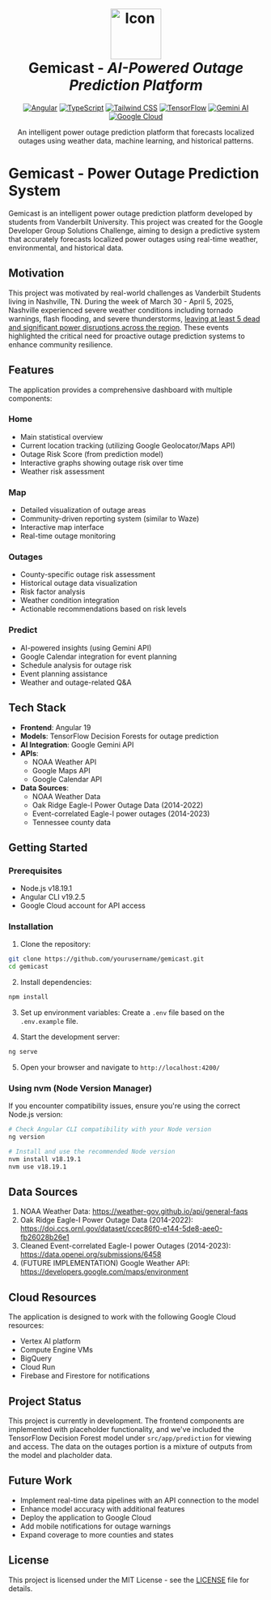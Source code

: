 <h1 align="center">
  <img src="./src/assets/gemicast-logo.png" alt="Icon" width="100"/>
  <br>
  <a>Gemicast</a> - <i>AI-Powered Outage Prediction Platform</i>
</h1>

<p align="center">
  <a href="https://angular.io/" target="_blank"><img src="https://img.shields.io/badge/Angular-DD0031?style=for-the-badge&logo=angular&logoColor=white" alt="Angular"></a>
  <a href="https://www.typescriptlang.org/" target="_blank"><img src="https://img.shields.io/badge/TypeScript-007ACC?style=for-the-badge&logo=typescript&logoColor=white" alt="TypeScript"></a>
  <a href="https://tailwindcss.com/" target="_blank"><img src="https://img.shields.io/badge/Tailwind_CSS-38B2AC?style=for-the-badge&logo=tailwind-css&logoColor=white" alt="Tailwind CSS"></a>
  <a href="https://tensorflow.org/" target="_blank"><img src="https://img.shields.io/badge/TensorFlow-FF6F00?style=for-the-badge&logo=tensorflow&logoColor=white" alt="TensorFlow"></a>
  <a href="https://ai.google.dev/" target="_blank"><img src="https://img.shields.io/badge/Gemini_AI-8E75B2?style=for-the-badge&logo=google&logoColor=white" alt="Gemini AI"></a>
  <a href="https://cloud.google.com/" target="_blank"><img src="https://img.shields.io/badge/Google_Cloud-4285F4?style=for-the-badge&logo=google-cloud&logoColor=white" alt="Google Cloud"></a>
</p>

<div align="center">
  An intelligent power outage prediction platform that forecasts localized outages using weather data, machine learning, and historical patterns.
</div>

# Gemicast - Power Outage Prediction System

Gemicast is an intelligent power outage prediction platform developed by students from Vanderbilt University. This project was created for the Google Developer Group Solutions Challenge, aiming to design a predictive system that accurately forecasts localized power outages using real-time weather, environmental, and historical data.

## Motivation

This project was motivated by real-world challenges as Vanderbilt Students living in Nashville, TN. During the week of March 30 - April 5, 2025, Nashville experienced severe weather conditions including tornado warnings, flash flooding, and severe thunderstorms, [leaving at least 5 dead and significant power disruptions across the region](https://www.tennessean.com/story/news/local/2025/04/03/tennessee-severe-weather-latest-nashville-updates-flooding-tornado/82789952007/). These events highlighted the critical need for proactive outage prediction systems to enhance community resilience.

## Features

The application provides a comprehensive dashboard with multiple components:

### Home

- Main statistical overview
- Current location tracking (utilizing Google Geolocator/Maps API)
- Outage Risk Score (from prediction model)
- Interactive graphs showing outage risk over time
- Weather risk assessment

### Map

- Detailed visualization of outage areas
- Community-driven reporting system (similar to Waze)
- Interactive map interface
- Real-time outage monitoring

### Outages

- County-specific outage risk assessment
- Historical outage data visualization
- Risk factor analysis
- Weather condition integration
- Actionable recommendations based on risk levels

### Predict

- AI-powered insights (using Gemini API)
- Google Calendar integration for event planning
- Schedule analysis for outage risk
- Event planning assistance
- Weather and outage-related Q&A

## Tech Stack

- **Frontend**: Angular 19
- **Models**: TensorFlow Decision Forests for outage prediction
- **AI Integration**: Google Gemini API
- **APIs**:
  - NOAA Weather API
  - Google Maps API
  - Google Calendar API
- **Data Sources**:
  - NOAA Weather Data
  - Oak Ridge Eagle-I Power Outage Data (2014-2022)
  - Event-correlated Eagle-I power outages (2014-2023)
  - Tennessee county data

## Getting Started

### Prerequisites

- Node.js v18.19.1
- Angular CLI v19.2.5
- Google Cloud account for API access

### Installation

1. Clone the repository:

```bash
git clone https://github.com/yourusername/gemicast.git
cd gemicast
```

2. Install dependencies:

```bash
npm install
```

3. Set up environment variables:
   Create a `.env` file based on the `.env.example` file.

4. Start the development server:

```bash
ng serve
```

5. Open your browser and navigate to `http://localhost:4200/`

### Using nvm (Node Version Manager)

If you encounter compatibility issues, ensure you're using the correct Node.js version:

```bash
# Check Angular CLI compatibility with your Node version
ng version

# Install and use the recommended Node version
nvm install v18.19.1
nvm use v18.19.1
```

## Data Sources

1. NOAA Weather Data: https://weather-gov.github.io/api/general-faqs
2. Oak Ridge Eagle-I Power Outage Data (2014-2022): https://doi.ccs.ornl.gov/dataset/ccec86f0-e144-5de8-aee0-fb26028b26e1
3. Cleaned Event-correlated Eagle-I power Outages (2014-2023): https://data.openei.org/submissions/6458
4. (FUTURE IMPLEMENTATION) Google Weather API: https://developers.google.com/maps/environment

## Cloud Resources

The application is designed to work with the following Google Cloud resources:

- Vertex AI platform
- Compute Engine VMs
- BigQuery
- Cloud Run
- Firebase and Firestore for notifications

## Project Status

This project is currently in development. The frontend components are implemented with placeholder functionality, and we've included the TensorFlow Decision Forest model under `src/app/prediction` for viewing and access. The data on the outages portion is a mixture of outputs from the model and placholder data.

## Future Work

- Implement real-time data pipelines with an API connection to the model
- Enhance model accuracy with additional features
- Deploy the application to Google Cloud
- Add mobile notifications for outage warnings
- Expand coverage to more counties and states

## License

This project is licensed under the MIT License - see the [LICENSE](LICENSE) file for details.
